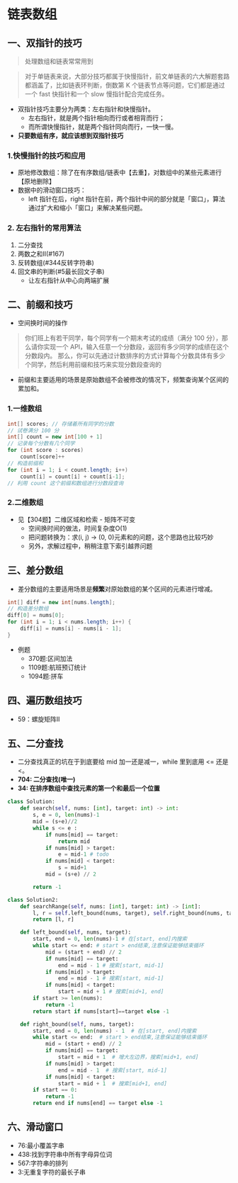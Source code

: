 # 链表数组

## 一、双指针的技巧
> 处理数组和链表常常用到

> 对于单链表来说，大部分技巧都属于快慢指针，前文单链表的六大解题套路都涵盖了，比如链表环判断，倒数第 K 个链表节点等问题，它们都是通过一个 fast 快指针和一个 slow 慢指针配合完成任务。
- 双指针技巧主要分为两类：左右指针和快慢指针。
    - 左右指针，就是两个指针相向而行或者相背而行；
    - 而所谓快慢指针，就是两个指针同向而行，一快一慢。
- **只要数组有序，就应该想到双指针技巧**
    
### 1.快慢指针的技巧和应用
- 原地修改数组：除了在有序数组/链表中【去重】，对数组中的某些元素进行【原地删除】
- 数据中的滑动窗口技巧：
    - left 指针在后，right 指针在前，两个指针中间的部分就是「窗口」，算法通过扩大和缩小「窗口」来解决某些问题。

### 2. 左右指针的常用算法
1. 二分查找
2. 两数之和II(#167)
3. 反转数组(#344反转字符串)
4. 回文串的判断(#5最长回文子串)
    - 让左右指针从中心向两端扩展


## 二、前缀和技巧
- 空间换时间的操作
> 你们班上有若干同学，每个同学有一个期末考试的成绩（满分 100 分），那么请你实现一个 API，输入任意一个分数段，返回有多少同学的成绩在这个分数段内。
>那么，你可以先通过计数排序的方式计算每个分数具体有多少个同学，然后利用前缀和技巧来实现分数段查询的

- 前缀和主要适用的场景是原始数组不会被修改的情况下，频繁查询某个区间的累加和。

### 1.一维数组
```java
int[] scores; // 存储着所有同学的分数
// 试卷满分 100 分
int[] count = new int[100 + 1]
// 记录每个分数有几个同学
for (int score : scores)
    count[score]++
// 构造前缀和
for (int i = 1; i < count.length; i++)
    count[i] = count[i] + count[i-1];
// 利用 count 这个前缀和数组进行分数段查询
```

### 2.二维数组
- 见【304题】二维区域和检索 - 矩阵不可变
    - 空间换时间的做法，时间复杂度O(1)
    - 把问题转换为：求(i, j) -> (0, 0)元素和的问题，这个思路也比较巧妙
    - 另外，求解过程中，稍稍注意下索引越界问题


## 三、差分数组
- 差分数组的主要适用场景是**频繁**对原始数组的某个区间的元素进行增减。
```java
int[] diff = new int[nums.length];
// 构造差分数组
diff[0] = nums[0];
for (int i = 1; i < nums.length; i++) {
    diff[i] = nums[i] - nums[i - 1];
}
```

- 例题
    - 370题:区间加法
    - 1109题:航班预订统计
    - 1094题:拼车

## 四、遍历数组技巧
- 59：螺旋矩阵II


## **五、二分查找**
- 二分查找真正的坑在于到底要给 mid 加一还是减一，while 里到底用 <= 还是 <。
- **704: 二分查找(唯一)**
- **34: 在排序数组中查找元素的第一个和最后一个位置**

```python
class Solution:
    def search(self, nums: [int], target: int) -> int:
        s, e = 0, len(nums)-1
        mid = (s+e)//2
        while s <= e :
            if nums[mid] == target:
                return mid
            if nums[mid] > target:
                e = mid-1 # todo
            if nums[mid] < target:
                s = mid+1
            mid = (s+e) // 2

        return -1

class Solution2:
    def searchRange(self, nums: [int], target: int) -> [int]:
        l, r = self.left_bound(nums, target), self.right_bound(nums, target)
        return [l, r]

    def left_bound(self, nums, target):
        start, end = 0, len(nums)-1 # 在[start, end]内搜索
        while start <= end: # start > end结束,注意保证能够结束循环
            mid = (start + end) // 2
            if nums[mid] == target:
                end = mid - 1 # 搜索[start, mid-1]
            if nums[mid] > target:
                end = mid - 1 # 搜索[start, mid-1]
            if nums[mid] < target:
                start = mid + 1 # 搜索[mid+1, end]
        if start >= len(nums):
            return -1
        return start if nums[start]==target else -1

    def right_bound(self, nums, target):
        start, end = 0, len(nums) - 1  # 在[start, end]内搜索
        while start <= end:  # start > end结束,注意保证能够结束循环
            mid = (start + end) // 2
            if nums[mid] == target:
                start = mid + 1  # 增大左边界，搜索[mid+1, end]
            if nums[mid] > target:
                end = mid - 1  # 搜索[start, mid-1]
            if nums[mid] < target:
                start = mid + 1  # 搜索[mid+1, end]
        if start == 0:
            return -1
        return end if nums[end] == target else -1
```



## **六、滑动窗口**
- 76:最小覆盖字串
- 438:找到字符串中所有字母异位词
- 567:字符串的排列
- 3:无重复字符的最长子串
